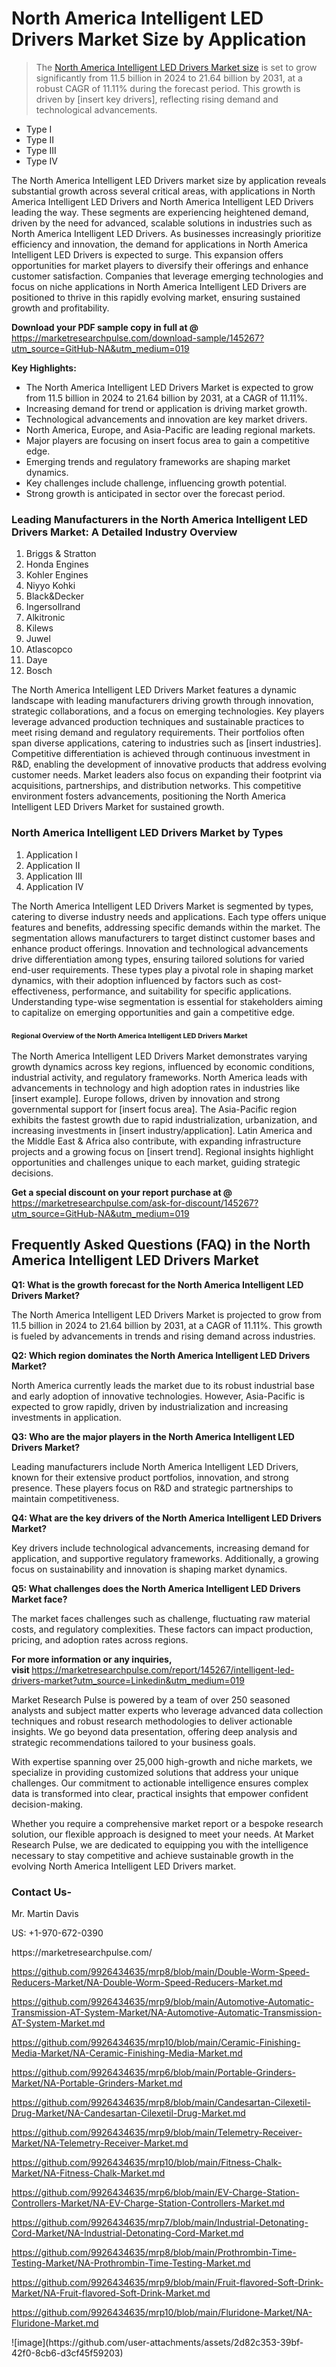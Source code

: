 <h1>North America Intelligent LED Drivers Market&nbsp;Size by Application</h1><blockquote><p>The <a href="https://marketresearchpulse.com/download-sample/145267?utm_source=GitHub-NA&amp;utm_medium=019">North America Intelligent LED Drivers Market size</a> is set to grow significantly from 11.5 billion in 2024 to 21.64 billion by 2031, at a robust CAGR of 11.11% during the forecast period. This growth is driven by [insert key drivers], reflecting rising demand and technological advancements.</p></blockquote><ul><li>Type I<li> Type II<li> Type III<li> Type IV</li></ul><p>The North America Intelligent LED Drivers market size by application reveals substantial growth across several critical areas, with applications in North America Intelligent LED Drivers and North America Intelligent LED Drivers leading the way. These segments are experiencing heightened demand, driven by the need for advanced, scalable solutions in industries such as North America Intelligent LED Drivers. As businesses increasingly prioritize efficiency and innovation, the demand for applications in North America Intelligent LED Drivers is expected to surge. This expansion offers opportunities for market players to diversify their offerings and enhance customer satisfaction. Companies that leverage emerging technologies and focus on niche applications in North America Intelligent LED Drivers are positioned to thrive in this rapidly evolving market, ensuring sustained growth and profitability.</p><p><strong>Download your PDF sample copy in full at @ </strong><a href="https://marketresearchpulse.com/download-sample/145267?utm_source=GitHub-NA&amp;utm_medium=019">https://marketresearchpulse.com/download-sample/145267?utm_source=GitHub-NA&amp;utm_medium=019</a></p><p><strong>Key Highlights: </strong></p><ul><li>The North America Intelligent LED Drivers Market is expected to grow from 11.5 billion in 2024 to 21.64 billion by 2031, at a CAGR of 11.11%.</li><li>Increasing demand for trend or application is driving market growth.</li><li>Technological advancements and innovation are key market drivers.</li><li>North America, Europe, and Asia-Pacific are leading regional markets.</li><li>Major players are focusing on insert focus area to gain a competitive edge.</li><li>Emerging trends and regulatory frameworks are shaping market dynamics.</li><li>Key challenges include challenge, influencing growth potential.</li><li>Strong growth is anticipated in sector over the forecast period.</li></ul><h3>Leading Manufacturers in the North America Intelligent LED Drivers Market: A Detailed Industry Overview</h3><ol><li>Briggs & Stratton</li><li>Honda Engines</li><li>Kohler Engines</li><li>Niyyo Kohki</li><li>Black&Decker</li><li>Ingersollrand</li><li>Alkitronic</li><li>Kilews</li><li>Juwel</li><li>Atlascopco</li><li>Daye</li><li>Bosch</li></ol><div class="flex max-w-full flex-col flex-grow"><div class="min-h-8 text-message flex w-full flex-col items-end gap-2 whitespace-normal break-words [.text-message+&amp;]:mt-5" dir="auto" data-message-author-role="assistant" data-message-id="fd8432e4-4910-450d-b182-61b7bfb0a01f" data-message-model-slug="gpt-4o"><div class="flex w-full flex-col gap-1 empty:hidden first:pt-[3px]"><div class="markdown prose w-full break-words dark:prose-invert light"><p>The North America Intelligent LED Drivers Market features a dynamic landscape with leading manufacturers driving growth through innovation, strategic collaborations, and a focus on emerging technologies. Key players leverage advanced production techniques and sustainable practices to meet rising demand and regulatory requirements. Their portfolios often span diverse applications, catering to industries such as [insert industries]. Competitive differentiation is achieved through continuous investment in R&amp;D, enabling the development of innovative products that address evolving customer needs. Market leaders also focus on expanding their footprint via acquisitions, partnerships, and distribution networks. This competitive environment fosters advancements, positioning the North America Intelligent LED Drivers Market for sustained growth.</p></div></div></div></div><h3>North America Intelligent LED Drivers Market by Types</h3><ol><li>Application I<li> Application II<li> Application III<li> Application IV</li></ol><div class="flex max-w-full flex-col flex-grow"><div class="min-h-8 text-message flex w-full flex-col items-end gap-2 whitespace-normal break-words [.text-message+&amp;]:mt-5" dir="auto" data-message-author-role="assistant" data-message-id="084470be-0bb7-4664-bddf-5156b4f41249" data-message-model-slug="gpt-4o-mini"><div class="flex w-full flex-col gap-1 empty:hidden first:pt-[3px]"><div class="markdown prose w-full break-words dark:prose-invert light"><p>The North America Intelligent LED Drivers Market is segmented by types, catering to diverse industry needs and applications. Each type offers unique features and benefits, addressing specific demands within the market. The segmentation allows manufacturers to target distinct customer bases and enhance product offerings. Innovation and technological advancements drive differentiation among types, ensuring tailored solutions for varied end-user requirements. These types play a pivotal role in shaping market dynamics, with their adoption influenced by factors such as cost-effectiveness, performance, and suitability for specific applications. Understanding type-wise segmentation is essential for stakeholders aiming to capitalize on emerging opportunities and gain a competitive edge.</p></div></div></div></div><h3><span style="font-size: 11px;">Regional Overview of the North America Intelligent LED Drivers Market</span></h3><div class="flex max-w-full flex-col flex-grow"><div class="min-h-8 text-message flex w-full flex-col items-end gap-2 whitespace-normal break-words [.text-message+&amp;]:mt-5" dir="auto" data-message-author-role="assistant" data-message-id="e9038762-ce64-4e30-91c9-9bd413514231" data-message-model-slug="gpt-4o-mini"><div class="flex w-full flex-col gap-1 empty:hidden first:pt-[3px]"><div class="markdown prose w-full break-words dark:prose-invert light"><p>The North America Intelligent LED Drivers Market demonstrates varying growth dynamics across key regions, influenced by economic conditions, industrial activity, and regulatory frameworks. North America leads with advancements in technology and high adoption rates in industries like [insert example]. Europe follows, driven by innovation and strong governmental support for [insert focus area]. The Asia-Pacific region exhibits the fastest growth due to rapid industrialization, urbanization, and increasing investments in [insert industry/application]. Latin America and the Middle East &amp; Africa also contribute, with expanding infrastructure projects and a growing focus on [insert trend]. Regional insights highlight opportunities and challenges unique to each market, guiding strategic decisions.</p></div></div></div></div><p><strong>Get a special discount on your report purchase at @ </strong><a href="https://marketresearchpulse.com/ask-for-discount/145267?utm_source=GitHub-NA&amp;utm_medium=019">https://marketresearchpulse.com/ask-for-discount/145267?utm_source=GitHub-NA&amp;utm_medium=019</a></p><h2>Frequently Asked Questions (FAQ) in the North America Intelligent LED Drivers Market</h2><p><strong>Q1: What is the growth forecast for the North America Intelligent LED Drivers Market?</strong></p><p>The North America Intelligent LED Drivers Market is projected to grow from 11.5 billion in 2024 to 21.64 billion by 2031, at a CAGR of 11.11%. This growth is fueled by advancements in trends and rising demand across industries.</p><p><strong>Q2: Which region dominates the North America Intelligent LED Drivers Market?</strong></p><p>North America currently leads the market due to its robust industrial base and early adoption of innovative technologies. However, Asia-Pacific is expected to grow rapidly, driven by industrialization and increasing investments in application.</p><p><strong>Q3: Who are the major players in the North America Intelligent LED Drivers Market?</strong></p><p>Leading manufacturers include North America Intelligent LED Drivers, known for their extensive product portfolios, innovation, and strong presence. These players focus on R&amp;D and strategic partnerships to maintain competitiveness.</p><p><strong>Q4: What are the key drivers of the North America Intelligent LED Drivers Market?</strong></p><p>Key drivers include technological advancements, increasing demand for application, and supportive regulatory frameworks. Additionally, a growing focus on sustainability and innovation is shaping market dynamics.</p><p><strong>Q5: What challenges does the North America Intelligent LED Drivers Market face?</strong></p><p>The market faces challenges such as challenge, fluctuating raw material costs, and regulatory complexities. These factors can impact production, pricing, and adoption rates across regions.</p><p><strong>For more information or any inquiries, visit&nbsp;</strong><a href="https://marketresearchpulse.com/report/145267/intelligent-led-drivers-market?utm_source=Linkedin&utm_medium=019">https://marketresearchpulse.com/report/145267/intelligent-led-drivers-market?utm_source=Linkedin&utm_medium=019</a></p><p>Market Research Pulse is powered by a team of over 250 seasoned analysts and subject matter experts who leverage advanced data collection techniques and robust research methodologies to deliver actionable insights. We go beyond data presentation, offering deep analysis and strategic recommendations tailored to your business goals.</p><p>With expertise spanning over 25,000 high-growth and niche markets, we specialize in providing customized solutions that address your unique challenges. Our commitment to actionable intelligence ensures complex data is transformed into clear, practical insights that empower confident decision-making.</p><p>Whether you require a comprehensive market report or a bespoke research solution, our flexible approach is designed to meet your needs. At Market Research Pulse, we are dedicated to equipping you with the intelligence necessary to stay competitive and achieve sustainable growth in the evolving North America Intelligent LED Drivers market.</p><h3><strong>Contact Us-</strong></h3><p>Mr. Martin Davis</p><p>US: +1-970-672-0390</p><p>https://marketresearchpulse.com/</p><p><a href="https://github.com/9926434635/mrp8/blob/main/Double-Worm-Speed-Reducers-Market/NA-Double-Worm-Speed-Reducers-Market.md">https://github.com/9926434635/mrp8/blob/main/Double-Worm-Speed-Reducers-Market/NA-Double-Worm-Speed-Reducers-Market.md</a></p><p><a href="https://github.com/9926434635/mrp9/blob/main/Automotive-Automatic-Transmission-AT-System-Market/NA-Automotive-Automatic-Transmission-AT-System-Market.md">https://github.com/9926434635/mrp9/blob/main/Automotive-Automatic-Transmission-AT-System-Market/NA-Automotive-Automatic-Transmission-AT-System-Market.md</a></p><p><a href="https://github.com/9926434635/mrp10/blob/main/Ceramic-Finishing-Media-Market/NA-Ceramic-Finishing-Media-Market.md">https://github.com/9926434635/mrp10/blob/main/Ceramic-Finishing-Media-Market/NA-Ceramic-Finishing-Media-Market.md</a></p><p><a href="https://github.com/9926434635/mrp6/blob/main/Portable-Grinders-Market/NA-Portable-Grinders-Market.md">https://github.com/9926434635/mrp6/blob/main/Portable-Grinders-Market/NA-Portable-Grinders-Market.md</a></p><p><a href="https://github.com/9926434635/mrp8/blob/main/Candesartan-Cilexetil-Drug-Market/NA-Candesartan-Cilexetil-Drug-Market.md">https://github.com/9926434635/mrp8/blob/main/Candesartan-Cilexetil-Drug-Market/NA-Candesartan-Cilexetil-Drug-Market.md</a></p><p><a href="https://github.com/9926434635/mrp9/blob/main/Telemetry-Receiver-Market/NA-Telemetry-Receiver-Market.md">https://github.com/9926434635/mrp9/blob/main/Telemetry-Receiver-Market/NA-Telemetry-Receiver-Market.md</a></p><p><a href="https://github.com/9926434635/mrp10/blob/main/Fitness-Chalk-Market/NA-Fitness-Chalk-Market.md">https://github.com/9926434635/mrp10/blob/main/Fitness-Chalk-Market/NA-Fitness-Chalk-Market.md</a></p><p><a href="https://github.com/9926434635/mrp6/blob/main/EV-Charge-Station-Controllers-Market/NA-EV-Charge-Station-Controllers-Market.md">https://github.com/9926434635/mrp6/blob/main/EV-Charge-Station-Controllers-Market/NA-EV-Charge-Station-Controllers-Market.md</a></p><p><a href="https://github.com/9926434635/mrp7/blob/main/Industrial-Detonating-Cord-Market/NA-Industrial-Detonating-Cord-Market.md">https://github.com/9926434635/mrp7/blob/main/Industrial-Detonating-Cord-Market/NA-Industrial-Detonating-Cord-Market.md</a></p><p><a href="https://github.com/9926434635/mrp8/blob/main/Prothrombin-Time-Testing-Market/NA-Prothrombin-Time-Testing-Market.md">https://github.com/9926434635/mrp8/blob/main/Prothrombin-Time-Testing-Market/NA-Prothrombin-Time-Testing-Market.md</a></p><p><a href="https://github.com/9926434635/mrp9/blob/main/Fruit-flavored-Soft-Drink-Market/NA-Fruit-flavored-Soft-Drink-Market.md">https://github.com/9926434635/mrp9/blob/main/Fruit-flavored-Soft-Drink-Market/NA-Fruit-flavored-Soft-Drink-Market.md</a></p><p><a href="https://github.com/9926434635/mrp10/blob/main/Fluridone-Market/NA-Fluridone-Market.md">https://github.com/9926434635/mrp10/blob/main/Fluridone-Market/NA-Fluridone-Market.md</a></p>
![image](https://github.com/user-attachments/assets/2d82c353-39bf-42f0-8cb6-d3cf45f59203)
